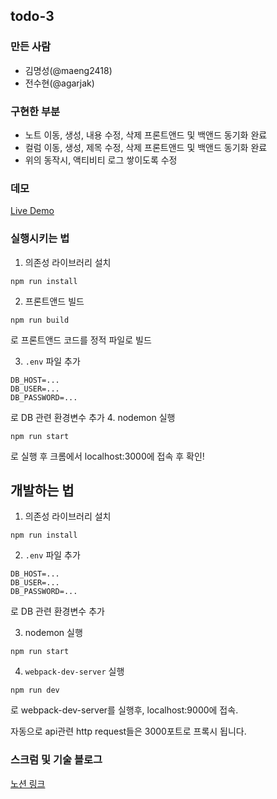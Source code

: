 ## todo-3

### 만든 사람
- 김명성(@maeng2418)
- 전수현(@agarjak)

### 구현한 부분
- 노트 이동, 생성, 내용 수정, 삭제 프론트앤드 및 백앤드 동기화 완료
- 컬럼 이동, 생성, 제목 수정, 삭제 프론트앤드 및 백앤드 동기화 완료
- 위의 동작시, 액티비티 로그 쌓이도록 수정

### 데모
[Live Demo](http://http://52.79.129.64:3000)

### 실행시키는 법
1. 의존성 라이브러리 설치
  ```
npm run install
  ```
2. 프론트앤드 빌드
  ```
npm run build
  ```
  로 프론트앤드 코드를 정적 파일로 빌드

3. `.env` 파일 추가
  ```
DB_HOST=...
DB_USER=...
DB_PASSWORD=...
  ```
  로 DB 관련 환경변수 추가
4. nodemon 실행
  ```
npm run start
  ```
  로 실행 후 크롬에서 localhost:3000에 접속 후 확인!
## 개발하는 법
1. 의존성 라이브러리 설치
  ```
npm run install
  ```
2. `.env` 파일 추가
  ```
DB_HOST=...
DB_USER=...
DB_PASSWORD=...
  ```
  로 DB 관련 환경변수 추가

3. nodemon 실행
  ```
npm run start
  ```

4. `webpack-dev-server` 실행
  ```
npm run dev
  ```
로 webpack-dev-server를 실행후, localhost:9000에 접속.

자동으로 api관련 http request들은 3000포트로 프록시 됩니다.

### 스크럼 및 기술 블로그
[노션 링크](https://www.notion.so/To-Do-List-3f1cfb992e454bad8af19e6c2b7bf518)
